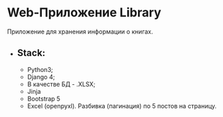 # Web-Приложение Library

Приложение для хранения информации о книгах.

 * ## Stack:
   + Python3;
   + Django 4;
   + В качестве БД - .XLSX;
   + Jinja
   + Bootstrap 5
   + Excel (openpyxl). Разбивка (пагинация) по 5 постов на страницу. 
